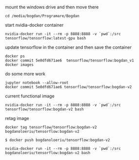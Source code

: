 mount the windows drive and then move there
```
cd /media/bogdan/Programare/Bogdan

```

start nvidia-docker container
```
nvidia-docker run -it --rm -p 8888:8888 -v `pwd`:/src tensorflow/tensorflow:latest-gpu bash
```

update tensorflow in the container and then save the container
```
docker ps
docker commit 5e0dfd671ae6  tensorflow/tensorflow:bogdan_v1
docker images
```
do some more work
```
jupyter notebook --allow-root
docker commit 5e0dfd671ae6 tensorflow/tensorflow:bogdan-v2
```

current functional image
```
nvidia-docker run -it --rm -p 8888:8888 -v `pwd`:/src tensorflow/tensorflow:bogdan-v2 bash
```

retag image
```
docker tag tensorflow/tensorflow:bogdan-v2 bogdanoloeriu/tensorflow:bogdan-v2

$ docker push bogdanoloeriu/tensorflow:bogdan-v2

nvidia-docker run -it --rm -p 8888:8888 -v `pwd`:/src bogdanoloeriu/tensorflow:bogdan-v2 bash

```
